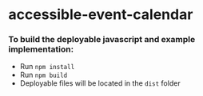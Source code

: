 # accessible-event-calendar

### To build the deployable javascript and example implementation:

  * Run `npm install`
  * Run `npm build`
  * Deployable files will be located in the `dist` folder
